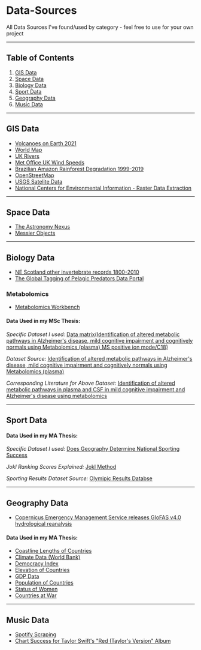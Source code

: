 # Data-Sources
All Data Sources I've found/used by category - feel free to use for your own project
***
## Table of Contents
1. [GIS Data](#gis-data)
2. [Space Data](#space-data)
3. [Biology Data](#biology-data)
4. [Sport Data](#sport-data)
5. [Geography Data](#geography-data)
6. [Music Data](#music-data)
***
## GIS Data

* [Volcanoes on Earth 2021](https://www.kaggle.com/datasets/ramjasmaurya/volcanoes-on-earth-in-2021)
* [World Map](https://www.naturalearthdata.com/downloads/10m-cultural-vectors/)
* [UK Rivers](https://osdatahub.os.uk/downloads/open/OpenRivers)
* [Met Office UK Wind Speeds](https://github.com/ukcp-data/ukcp-spatial-files/tree/master/spatial-files)
* [Brazilian Amazon Rainforest Degradation 1999-2019](https://www.kaggle.com/datasets/mbogernetto/brazilian-amazon-rainforest-degradation)
* [OpenStreetMap](https://www.openstreetmap.org/export#map=13/51.2765/30.2712)
* [USGS Satelite Data](https://earthexplorer.usgs.gov/)
* [National Centers for Environmental Information - Raster Data Extraction](https://www.ncei.noaa.gov/maps/grid-extract/)

***
## Space Data

* [The Astronomy Nexus](http://www.astronexus.com/hyg)
* [Messier Objects](https://github.com/eleanorlutz/western_constellations_atlas_of_space/blob/main/data/processed/messier_ngc_processed.csv)

***
## Biology Data

* [NE Scotland other invertebrate records 1800-2010](https://www.gbif.org/dataset/0a0d4ca1-5bfd-4594-9d51-40b972308bf5)
* [The Global Tagging of Pelagic Predators Data Portal](https://mola.stanford.edu/NaturePaper/vr-index.php)
### Metabolomics

* [Metabolomics Workbench](https://www.metabolomicsworkbench.org/data/browse.php)
#### Data Used in my MSc Thesis:
_Specific Dataset I used:_
[Data matrix(Identification of altered metabolic pathways in Alzheimer's disease, mild cognitive impairment and cognitively normals using Metabolomics (plasma) MS positive ion mode/C18)](https://www.metabolomicsworkbench.org/data/showfile_t.php?RA=90.242.255.146&DF=MSdata_ST000046_1.txt)

_Dataset Source:_
[Identification of altered metabolic pathways in Alzheimer's disease, mild cognitive impairment and cognitively normals using Metabolomics (plasma)](https://www.metabolomicsworkbench.org/data/DRCCMetadata.php?Mode=Study&StudyID=ST000046)

_Corresponding Literature for Above Dataset:_
[Identification of altered metabolic pathways in plasma and CSF in mild cognitive impairment and Alzheimer's disease using metabolomics](https://pubmed.ncbi.nlm.nih.gov/23700429/)

***
## Sport Data
#### Data Used in my MA Thesis:
_Specific Dataset I used:_
[Does Geography Determine National Sporting Success](https://github.com/VikkiWalls/Data-Sources/blob/main/CSV%20Files/Does%20Geography%20Determine%20National%20Sporting%20Success.csv)

_Jokl Ranking Scores Explained:_
[Jokl Method](https://github.com/VikkiWalls/Data-Sources/blob/main/Other%20Files/Jokl%20Ranking%20Score%20Explained.txt)

_Sporting Results Dataset Source:_
[Olymipic Results Databse](https://www.olympiandatabase.com/index.php?id=278979&L=1)

***
## Geography Data
* [Copernicus Emergency Management Service releases GloFAS v4.0 hydrological reanalysis](https://www.ecmwf.int/en/about/media-centre/news/2022/copernicus-emergency-management-service-releases-glofas-v40)
#### Data Used in my MA Thesis:

* [Coastline Lengths of Countries](https://www.citypopulation.de/en/world/bymap/coastlines/)
* [Climate Data (World Bank)](https://climateknowledgeportal.worldbank.org/download-data)
* [Democracy Index](https://www.eiu.com/public/topical_report.aspx?campaignid=democracyindex2019)
* [Elevation of Countries](https://www.atlasbig.com/en-us/countries-average-elevation)
* [GDP Data](https://tradingeconomics.com/country-list/gdp)
* [Population of Countries](https://www.worldometers.info/world-population/population-by-country/)
* [Status of Women](https://giwps.georgetown.edu/the-index/)
* [Countries at War](https://worldpopulationreview.com/country-rankings/countries-currently-at-war)


***
## Music Data

* [Spotify Scraping](https://stevesie.com/apps/spotify-api/track-details-artists)
* [Chart Success for Taylor Swift's "Red (Taylor's Version" Album](https://en.m.wikipedia.org/wiki/Red_(Taylor%27s_Version)#Charts)
